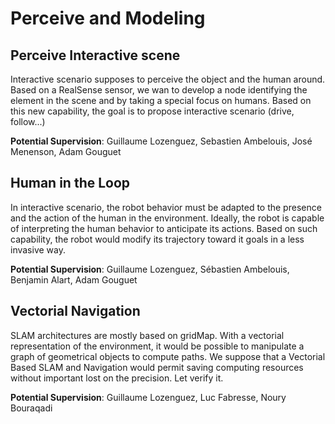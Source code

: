 # Perceive and Modeling

## Perceive Interactive scene

Interactive scenario supposes to perceive the object and the human around.
Based on a RealSense sensor, we wan to develop a node identifying the element in the scene and by taking a special focus on humans.
Based on this new capability, the goal is to propose interactive scenario (drive, follow...)

**Potential Supervision**: Guillaume Lozenguez, Sebastien Ambelouis, José Menenson, Adam Gouguet

## Human in the Loop

In interactive scenario, the robot behavior must be adapted to the presence and the action of the human in the environment.
Ideally, the robot is capable of interpreting the human behavior to anticipate its actions.
Based on such capability, the robot would modify its trajectory toward it goals in a less invasive way.

**Potential Supervision**: Guillaume Lozenguez, Sébastien Ambelouis, Benjamin Alart, Adam Gouguet 

## Vectorial Navigation

SLAM architectures are mostly based on gridMap. 
With a vectorial representation of the environment,
it would be possible to manipulate a graph of geometrical objects to compute paths.
We suppose that a Vectorial Based SLAM and Navigation would permit saving computing resources without important lost on the precision.
Let verify it.

**Potential Supervision**: Guillaume Lozenguez, Luc Fabresse, Noury Bouraqadi 



